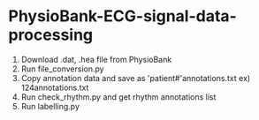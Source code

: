 # PhysioBank-ECG-signal-data-processing

1. Download .dat, .hea file from PhysioBank
2. Run file_conversion.py
3. Copy annotation data and save as 'patient#'annotations.txt ex) 124annotations.txt
4. Run check_rhythm.py and get rhythm annotations list
5. Run labelling.py
